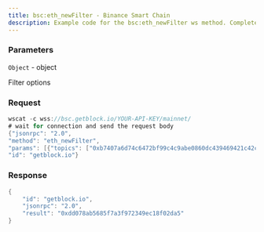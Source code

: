 ```yaml
---
title: bsc:eth_newFilter - Binance Smart Chain
description: Example code for the bsc:eth_newFilter ws method. Сomplete guide on how to use bsc:eth_newFilter ws in GetBlock.io Web3 documentation.
---
```


### Parameters


`Object` - object

Filter options

### Request

``` java
wscat -c wss://bsc.getblock.io/YOUR-API-KEY/mainnet/ 
# wait for connection and send the request body 
{"jsonrpc": "2.0",
"method": "eth_newFilter",
"params": [{"topics": ["0xb7407a6d74c6472bf99c4c9abe0860dc439469421c42c060639733b2309b05c7"]}],
"id": "getblock.io"}
```

###  Response

``` java
{
    "id": "getblock.io",
    "jsonrpc": "2.0",
    "result": "0xdd078ab5685f7a3f972349ec18f02da5"
}
```

